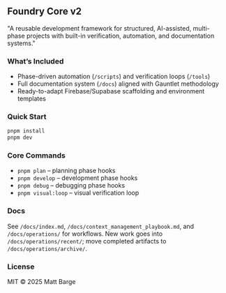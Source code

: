 ## Foundry Core v2

"A reusable development framework for structured, AI-assisted, multi-phase projects with built-in verification, automation, and documentation systems."

### What’s Included
- Phase-driven automation (`/scripts`) and verification loops (`/tools`)
- Full documentation system (`/docs`) aligned with Gauntlet methodology
- Ready-to-adapt Firebase/Supabase scaffolding and environment templates

### Quick Start
```bash
pnpm install
pnpm dev
```

### Core Commands
- `pnpm plan` – planning phase hooks
- `pnpm develop` – development phase hooks
- `pnpm debug` – debugging phase hooks
- `pnpm visual:loop` – visual verification loop

### Docs
See `/docs/index.md`, `/docs/context_management_playbook.md`, and `/docs/operations/` for workflows. New work goes into `/docs/operations/recent/`; move completed artifacts to `/docs/operations/archive/`.

### License
MIT © 2025 Matt Barge
